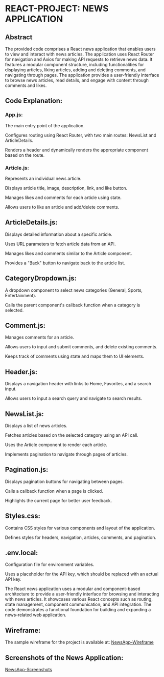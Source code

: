 # REACT-PROJECT: NEWS APPLICATION

## Abstract

The provided code comprises a React news application that enables users to view and interact with news articles. The application uses React Router for navigation and Axios for making API requests to retrieve news data. It features a modular component structure, including functionalities for displaying articles, liking articles, adding and deleting comments, and navigating through pages. The application provides a user-friendly interface to browse news articles, read details, and engage with content through comments and likes.

## Code Explanation:

### App.js:

The main entry point of the application.

Configures routing using React Router, with two main routes: NewsList and ArticleDetails.

Renders a header and dynamically renders the appropriate component based on the route.

### Article.js:

Represents an individual news article.

Displays article title, image, description, link, and like button.

Manages likes and comments for each article using state.

Allows users to like an article and add/delete comments.

## ArticleDetails.js:

Displays detailed information about a specific article.

Uses URL parameters to fetch article data from an API.

Manages likes and comments similar to the Article component.

Provides a "Back" button to navigate back to the article list.

## CategoryDropdown.js:

A dropdown component to select news categories (General, Sports, Entertainment).

Calls the parent component's callback function when a category is selected.

## Comment.js:

Manages comments for an article.

Allows users to input and submit comments, and delete existing comments.

Keeps track of comments using state and maps them to UI elements.

## Header.js:

Displays a navigation header with links to Home, Favorites, and a search input.

Allows users to input a search query and navigate to search results.

## NewsList.js:

Displays a list of news articles.

Fetches articles based on the selected category using an API call.

Uses the Article component to render each article.

Implements pagination to navigate through pages of articles.

## Pagination.js:

Displays pagination buttons for navigating between pages.

Calls a callback function when a page is clicked.

Highlights the current page for better user feedback.

## Styles.css:

Contains CSS styles for various components and layout of the application.

Defines styles for headers, navigation, articles, comments, and pagination.

## .env.local:

Configuration file for environment variables.

Uses a placeholder for the API key, which should be replaced with an actual API key.



The React news application uses a modular and component-based architecture to provide a user-friendly interface for browsing and interacting with news articles. It showcases various React concepts such as routing, state management, component communication, and API integration. The code demonstrates a functional foundation for building and expanding a news-related web application.


## Wireframe: 
The sample wireframe for the project is available at: [NewsApp-Wireframe](https://drive.google.com/drive/u/3/folders/1lY9cMKXUVQpD6zzsBzVuDtKng_fqzQrF)

## Screenshots of the News Application: 
[NewsApp-Screenshots](https://drive.google.com/drive/u/3/folders/19OSW_su9jTjIw_JFQCVTct3BZbImAsxS)
